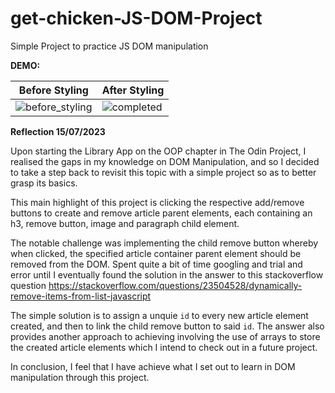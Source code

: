 # get-chicken-JS-DOM-Project
Simple Project to practice JS DOM manipulation

**DEMO:**

| Before Styling | After Styling |
| --- | ---|
| ![before_styling](https://github.com/jessumguy/get-chicken-JS-DOM-Project/assets/43509228/e5515201-5b76-40ab-83ef-3fe8838eb0fd)|  ![completed](https://github.com/jessumguy/get-chicken-JS-DOM-Project/assets/43509228/caea9475-b38e-46c6-8141-ebd61f9d7068)|

**Reflection 15/07/2023** 

Upon starting the Library App on the OOP chapter in The Odin Project, I realised the gaps in my knowledge on DOM Manipulation, and so I decided to take a step back to revisit this topic with a simple project so as to better grasp its basics.

This main highlight of this project is clicking the respective add/remove buttons to create and remove article parent elements, each containing an h3, remove button, image and paragraph child element.

The notable challenge was implementing the child remove button whereby when clicked, the specified article container parent element should be removed from the DOM. Spent quite a bit of time googling and trial and error until I eventually found the solution in the answer to this stackoverflow question https://stackoverflow.com/questions/23504528/dynamically-remove-items-from-list-javascript

The simple solution is to assign a unquie `id` to every new article element created, and then to link the child remove button to said `id`. The answer also provides another approach to achieving involving the use of arrays to store the created article elements which I intend to check out in a future project.

In conclusion, I feel that I have achieve what I set out to learn in DOM manipulation through this project.
